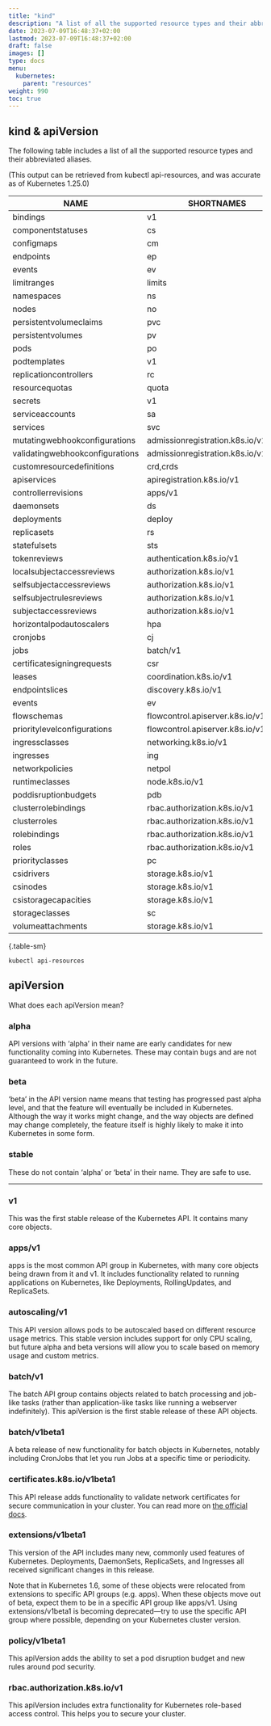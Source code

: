 ```yaml
---
title: "kind"
description: "A list of all the supported resource types and their abbreviated aliases in Kubernetes"
date: 2023-07-09T16:48:37+02:00
lastmod: 2023-07-09T16:48:37+02:00
draft: false
images: []
type: docs
menu:
  kubernetes:
    parent: "resources"
weight: 990
toc: true
---
```

## kind & apiVersion
The following table includes a list of all the supported resource types and their abbreviated aliases.

(This output can be retrieved from kubectl api-resources, and was accurate as of Kubernetes 1.25.0)

| NAME                            | SHORTNAMES                           | APIVERSION              | NAMESPACED                     | KIND                      |
|---------------------------------|--------------------------------------|-------------------------|--------------------------------|---------------------------|
| bindings                        | v1                                   | true                    | Binding                        |                           |
| componentstatuses               | cs                                   | v1                      | false                          | ComponentStatus           |
| configmaps                      | cm                                   | v1                      | true                           | ConfigMap                 |
| endpoints                       | ep                                   | v1                      | true                           | Endpoints                 |
| events                          | ev                                   | v1                      | true                           | Event                     |
| limitranges                     | limits                               | v1                      | true                           | LimitRange                |
| namespaces                      | ns                                   | v1                      | false                          | Namespace                 |
| nodes                           | no                                   | v1                      | false                          | Node                      |
| persistentvolumeclaims          | pvc                                  | v1                      | true                           | PersistentVolumeClaim     |
| persistentvolumes               | pv                                   | v1                      | false                          | PersistentVolume          |
| pods                            | po                                   | v1                      | true                           | Pod                       |
| podtemplates                    | v1                                   | true                    | PodTemplate                    |                           |
| replicationcontrollers          | rc                                   | v1                      | true                           | ReplicationController     |
| resourcequotas                  | quota                                | v1                      | true                           | ResourceQuota             |
| secrets                         | v1                                   | true                    | Secret                         |                           |
| serviceaccounts                 | sa                                   | v1                      | true                           | ServiceAccount            |
| services                        | svc                                  | v1                      | true                           | Service                   |
| mutatingwebhookconfigurations   | admissionregistration.k8s.io/v1      | false                   | MutatingWebhookConfiguration   |                           |
| validatingwebhookconfigurations | admissionregistration.k8s.io/v1      | false                   | ValidatingWebhookConfiguration |                           |
| customresourcedefinitions       | crd,crds                             | apiextensions.k8s.io/v1 | false                          | CustomResourceDefinition  |
| apiservices                     | apiregistration.k8s.io/v1            | false                   | APIService                     |                           |
| controllerrevisions             | apps/v1                              | true                    | ControllerRevision             |                           |
| daemonsets                      | ds                                   | apps/v1                 | true                           | DaemonSet                 |
| deployments                     | deploy                               | apps/v1                 | true                           | Deployment                |
| replicasets                     | rs                                   | apps/v1                 | true                           | ReplicaSet                |
| statefulsets                    | sts                                  | apps/v1                 | true                           | StatefulSet               |
| tokenreviews                    | authentication.k8s.io/v1             | false                   | TokenReview                    |                           |
| localsubjectaccessreviews       | authorization.k8s.io/v1              | true                    | LocalSubjectAccessReview       |                           |
| selfsubjectaccessreviews        | authorization.k8s.io/v1              | false                   | SelfSubjectAccessReview        |                           |
| selfsubjectrulesreviews         | authorization.k8s.io/v1              | false                   | SelfSubjectRulesReview         |                           |
| subjectaccessreviews            | authorization.k8s.io/v1              | false                   | SubjectAccessReview            |                           |
| horizontalpodautoscalers        | hpa                                  | autoscaling/v2          | true                           | HorizontalPodAutoscaler   |
| cronjobs                        | cj                                   | batch/v1                | true                           | CronJob                   |
| jobs                            | batch/v1                             | true                    | Job                            |                           |
| certificatesigningrequests      | csr                                  | certificates.k8s.io/v1  | false                          | CertificateSigningRequest |
| leases                          | coordination.k8s.io/v1               | true                    | Lease                          |                           |
| endpointslices                  | discovery.k8s.io/v1                  | true                    | EndpointSlice                  |                           |
| events                          | ev                                   | events.k8s.io/v1        | true                           | Event                     |
| flowschemas                     | flowcontrol.apiserver.k8s.io/v1beta2 | false                   | FlowSchema                     |                           |
| prioritylevelconfigurations     | flowcontrol.apiserver.k8s.io/v1beta2 | false                   | PriorityLevelConfiguration     |                           |
| ingressclasses                  | networking.k8s.io/v1                 | false                   | IngressClass                   |                           |
| ingresses                       | ing                                  | networking.k8s.io/v1    | true                           | Ingress                   |
| networkpolicies                 | netpol                               | networking.k8s.io/v1    | true                           | NetworkPolicy             |
| runtimeclasses                  | node.k8s.io/v1                       | false                   | RuntimeClass                   |                           |
| poddisruptionbudgets            | pdb                                  | policy/v1               | true                           | PodDisruptionBudget       |
| clusterrolebindings             | rbac.authorization.k8s.io/v1         | false                   | ClusterRoleBinding             |                           |
| clusterroles                    | rbac.authorization.k8s.io/v1         | false                   | ClusterRole                    |                           |
| rolebindings                    | rbac.authorization.k8s.io/v1         | true                    | RoleBinding                    |                           |
| roles                           | rbac.authorization.k8s.io/v1         | true                    | Role                           |                           |
| priorityclasses                 | pc                                   | scheduling.k8s.io/v1    | false                          | PriorityClass             |
| csidrivers                      | storage.k8s.io/v1                    | false                   | CSIDriver                      |                           |
| csinodes                        | storage.k8s.io/v1                    | false                   | CSINode                        |                           |
| csistoragecapacities            | storage.k8s.io/v1                    | true                    | CSIStorageCapacity             |                           |
| storageclasses                  | sc                                   | storage.k8s.io/v1       | false                          | StorageClass              |
| volumeattachments               | storage.k8s.io/v1                    | false                   | VolumeAttachment               |                           |
{.table-sm}


```shell
kubectl api-resources
```

## apiVersion
What does each apiVersion mean?
### alpha
API versions with ‘alpha’ in their name are early candidates for new functionality coming into Kubernetes. These may contain bugs and are not guaranteed to work in the future.

### beta
‘beta’ in the API version name means that testing has progressed past alpha level, and that the feature will eventually be included in Kubernetes. Although the way it works might change, and the way objects are defined may change completely, the feature itself is highly likely to make it into Kubernetes in some form.

### stable
These do not contain ‘alpha’ or ‘beta’ in their name. They are safe to use.

---


### v1
This was the first stable release of the Kubernetes API. It contains many core objects.

### apps/v1
apps is the most common API group in Kubernetes, with many core objects being drawn from it and v1. It includes functionality related to running applications on Kubernetes, like Deployments, RollingUpdates, and ReplicaSets.

### autoscaling/v1
This API version allows pods to be autoscaled based on different resource usage metrics. This stable version includes support for only CPU scaling, but future alpha and beta versions will allow you to scale based on memory usage and custom metrics.

### batch/v1
The batch API group contains objects related to batch processing and job-like tasks (rather than application-like tasks like running a webserver indefinitely). This apiVersion is the first stable release of these API objects.

### batch/v1beta1
A beta release of new functionality for batch objects in Kubernetes, notably including CronJobs that let you run Jobs at a specific time or periodicity.

### certificates.k8s.io/v1beta1
This API release adds functionality to validate network certificates for secure communication in your cluster. You can read more on [the official docs](https://kubernetes.io/docs/tasks/tls/managing-tls-in-a-cluster/).

### extensions/v1beta1
This version of the API includes many new, commonly used features of Kubernetes. Deployments, DaemonSets, ReplicaSets, and Ingresses all received significant changes in this release.

Note that in Kubernetes 1.6, some of these objects were relocated from extensions to specific API groups (e.g. apps). When these objects move out of beta, expect them to be in a specific API group like apps/v1. Using extensions/v1beta1 is becoming deprecated—try to use the specific API group where possible, depending on your Kubernetes cluster version.

### policy/v1beta1
This apiVersion adds the ability to set a pod disruption budget and new rules around pod security.

### rbac.authorization.k8s.io/v1
This apiVersion includes extra functionality for Kubernetes role-based access control. This helps you to secure your cluster.



